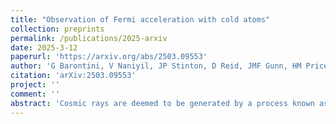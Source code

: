 ```yaml
---
title: "Observation of Fermi acceleration with cold atoms"
collection: preprints
permalink: /publications/2025-arxiv
date: 2025-3-12
paperurl: 'https://arxiv.org/abs/2503.09553'
author: 'G Barontini, V Naniyil, JP Stinton, D Reid, JMF Gunn, HM Price, AB Deb, D Caprioli, V Guarrera'
citation: 'arXiv:2503.09553'
project: ''
comment: ''
abstract: 'Cosmic rays are deemed to be generated by a process known as Fermi acceleration, in which charged particles scatter against magnetic fluctuations in astrophysical plasmas. The process itself is however universal, has both classical and quantum formulations, and is at the basis of dynamical systems with interesting mathematical properties, such as the celebrated Fermi-Ulam model. Despite its effectiveness in accelerating particles, Fermi acceleration has so far eluded unambiguous verifications in laboratory settings. Here, we realize the first fully controllable Fermi accelerator by colliding ultracold atoms against engineered movable potential barriers. We demonstrate that our Fermi accelerator, which is only 100 um in size, can produce ultracold atomic jets with velocities above half a meter per second. Adding dissipation, we also experimentally test Bell's general argument for the ensuing energy spectra, which is at the basis of any model of cosmic ray acceleration. On the one hand, our work effectively opens the window to the study of high energy astrophysics with cold atoms, offering new capabilities for the understanding of phenomena such as diffusive acceleration at collisionless shocks. On the other, the performance of our Fermi accelerator is competitive with those of best-in-class accelerating methods used in quantum technology and quantum colliders, but with substantially simpler implementation and virtually no upper limit.'
---
```

